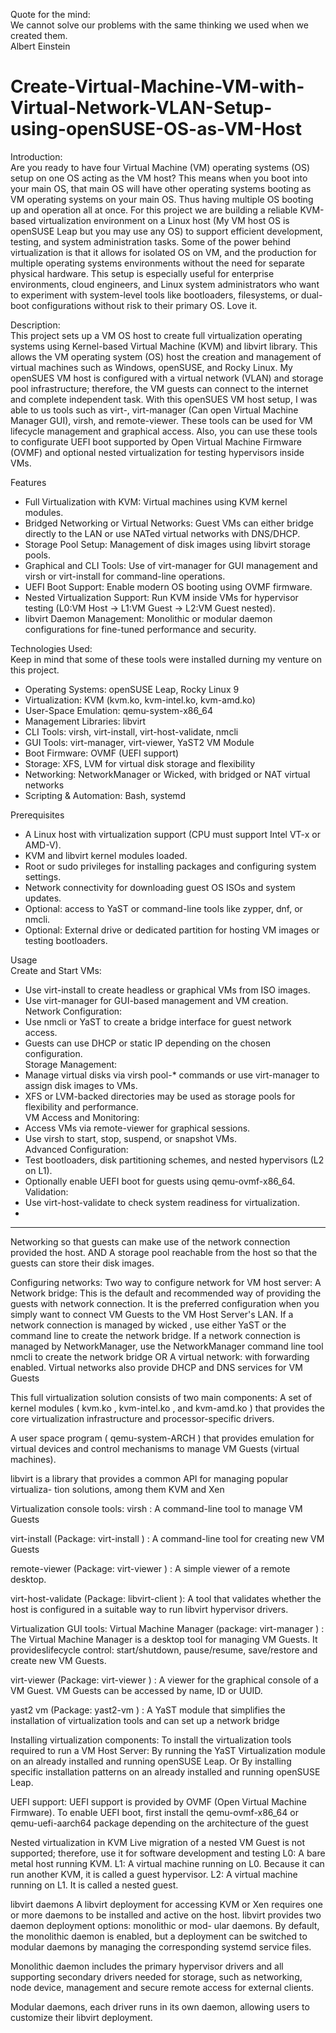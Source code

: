 Quote for the mind:  
We cannot solve our problems with the same thinking we used when we created them.  
Albert Einstein


# Create-Virtual-Machine-VM-with-Virtual-Network-VLAN-Setup-using-openSUSE-OS-as-VM-Host

Introduction:  
Are you ready to have four Virtual Machine (VM) operating systems (OS) setup on one OS acting as the VM host? This means when you boot into your main OS, that main OS will have other operating systems booting as VM operating systems on your main OS. Thus having multiple OS booting up and operation all at once. For this project we are building a reliable KVM-based virtualization environment on a Linux host (My VM host OS is openSUSE Leap but you may use any OS) to support efficient development, testing, and system administration tasks. Some of the power behind virtualization is that it allows for isolated OS on VM, and the production for multiple operating systems environments without the need for separate physical hardware. This setup is especially useful for enterprise environments, cloud engineers, and Linux system administrators who want to experiment with system-level tools like bootloaders, filesystems, or dual-boot configurations without risk to their primary OS. Love it.


Description:  
This project sets up a VM OS host to create full virtualization operating systems using Kernel-based Virtual Machine (KVM) and libvirt library. This allows the VM operating system (OS) host the creation and management of virtual machines such as Windows, openSUSE, and Rocky Linux. My openSUES VM host is configured with a virtual network (VLAN) and storage pool infrastructure; therefore, the VM guests can connect to the internet and complete independent task. With this openSUES VM host setup, I was able to us tools such as virt-<subcommand>, virt-manager (Can open Virtual Machine Manager GUI), virsh, and remote-viewer. These tools can be used for VM lifecycle management and graphical access. Also, you can use these tools to configurate UEFI boot supported by Open Virtual Machine Firmware (OVMF) and optional nested virtualization for testing hypervisors inside VMs.

Features  
- Full Virtualization with KVM: Virtual machines using KVM kernel modules.
- Bridged Networking or Virtual Networks: Guest VMs can either bridge directly to the LAN or use NATed virtual networks with DNS/DHCP.
- Storage Pool Setup: Management of disk images using libvirt storage pools.
- Graphical and CLI Tools: Use of virt-manager for GUI management and virsh or virt-install for command-line operations.
- UEFI Boot Support: Enable modern OS booting using OVMF firmware.
- Nested Virtualization Support: Run KVM inside VMs for hypervisor testing (L0:VM Host → L1:VM Guest → L2:VM Guest nested).
- libvirt Daemon Management: Monolithic or modular daemon configurations for fine-tuned performance and security.

Technologies Used:  
Keep in mind that some of these tools were installed durning my venture on this project.
- Operating Systems: openSUSE Leap, Rocky Linux 9
- Virtualization: KVM (kvm.ko, kvm-intel.ko, kvm-amd.ko)
- User-Space Emulation: qemu-system-x86_64
- Management Libraries: libvirt
- CLI Tools: virsh, virt-install, virt-host-validate, nmcli
- GUI Tools: virt-manager, virt-viewer, YaST2 VM Module
- Boot Firmware: OVMF (UEFI support)
- Storage: XFS, LVM for virtual disk storage and flexibility
- Networking: NetworkManager or Wicked, with bridged or NAT virtual networks
- Scripting & Automation: Bash, systemd

Prerequisites
- A Linux host with virtualization support (CPU must support Intel VT-x or AMD-V).
- KVM and libvirt kernel modules loaded.
- Root or sudo privileges for installing packages and configuring system settings.
- Network connectivity for downloading guest OS ISOs and system updates.
- Optional: access to YaST or command-line tools like zypper, dnf, or nmcli. 
- Optional: External drive or dedicated partition for hosting VM images or testing bootloaders.

Usage    
Create and Start VMs:
- Use virt-install to create headless or graphical VMs from ISO images.
- Use virt-manager for GUI-based management and VM creation.   
Network Configuration:
- Use nmcli or YaST to create a bridge interface for guest network access.
- Guests can use DHCP or static IP depending on the chosen configuration.    
Storage Management:
- Manage virtual disks via virsh pool-* commands or use virt-manager to assign disk images to VMs.
- XFS or LVM-backed directories may be used as storage pools for flexibility and performance.    
VM Access and Monitoring:
- Access VMs via remote-viewer for graphical sessions.
- Use virsh to start, stop, suspend, or snapshot VMs.          
Advanced Configuration:
- Test bootloaders, disk partitioning schemes, and nested hypervisors (L2 on L1).
- Optionally enable UEFI boot for guests using qemu-ovmf-x86_64.    
Validation:
- Use virt-host-validate to check system readiness for virtualization.
- 
-------------------------------------------------------------------------------------------------------------------------------

Networking so that guests can make use of the network connection provided the host. AND
A storage pool reachable from the host so that the guests can store their disk images.

Configuring networks: Two way to configure network for VM host server: A Network bridge: This is the default and recommended way of providing the guests with network connection. It is the preferred configuration when you simply want to connect VM Guests to the VM Host Server's LAN. If a network connection is managed by wicked , use either YaST or the command line to create the network bridge. If a network connection is managed by NetworkManager, use the NetworkManager command line tool nmcli to create the network bridge OR A virtual network: with forwarding enabled. Virtual networks also provide DHCP and DNS services for VM Guests

This full virtualization solution consists of two main components: A set of kernel modules ( kvm.ko , kvm-intel.ko , and kvm-amd.ko ) that provides the core virtualization infrastructure and processor-specific drivers.

A user space program ( qemu-system-ARCH ) that provides emulation for virtual devices and control mechanisms to manage VM Guests (virtual machines).

libvirt is a library that provides a common API for managing popular virtualiza- tion solutions, among them KVM and Xen

Virtualization console tools: virsh : A command-line tool to manage VM Guests

virt-install (Package: virt-install ) : A command-line tool for creating new VM Guests

remote-viewer (Package: virt-viewer ) : A simple viewer of a remote desktop.

virt-host-validate (Package: libvirt-client ): A tool that validates whether the host is configured
in a suitable way to run libvirt hypervisor drivers.

Virtualization GUI tools: Virtual Machine Manager (package: virt-manager ) : The Virtual Machine Manager is a desktop tool for managing VM Guests. It provideslifecycle control: start/shutdown, pause/resume, save/restore and create new VM Guests.

virt-viewer (Package: virt-viewer ) : A viewer for the graphical console of a VM Guest. VM Guests can be accessed by name, ID or UUID.

yast2 vm (Package: yast2-vm ) : A YaST module that simplifies the installation of virtualization tools and can set up a network bridge

Installing virtualization components: To install the virtualization tools required to run a VM Host Server: By running the YaST Virtualization module on an already installed and running openSUSE Leap. Or By installing specific installation patterns on an already installed and running openSUSE Leap.

UEFI support: UEFI support is provided by OVMF (Open Virtual Machine Firmware). To enable UEFI boot, first install the qemu-ovmf-x86_64 or qemu-uefi-aarch64 package depending on the architecture of the guest

Nested virtualization in KVM Live migration of a nested VM Guest is not supported; therefore, use it for software development and testing L0: A bare metal host running KVM. L1: A virtual machine running on L0. Because it can run another KVM, it is called a guest hypervisor. L2: A virtual machine running on L1. It is called a nested guest.

libvirt daemons A libvirt deployment for accessing KVM or Xen requires one or more daemons to be installed and active on the host. libvirt provides two daemon deployment options: monolithic or mod- ular daemons. By default, the monolithic daemon is enabled, but a deployment can be switched to modular daemons by managing the corresponding systemd service files.

Monolithic daemon includes the primary hypervisor drivers and all supporting secondary drivers needed for storage, such as networking, node device, management and secure remote access for external clients.

Modular daemons, each driver runs in its own daemon, allowing users to customize their libvirt deployment.
